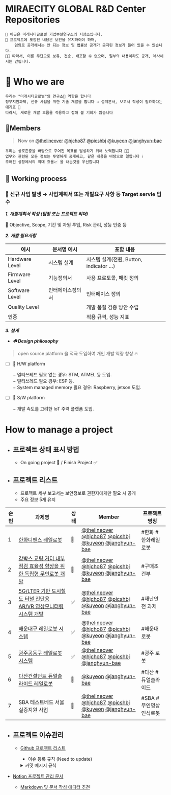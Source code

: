 # MIRAECITY GLOBAL R&D Center Repositories

```other
📌 이곳은 미래시티글로벌 기업부설연구소의 저장소입니다.
🔐 프로젝트에 포함된 내용은 보안을 유지하여야 하며, 
    임의로 공개해서는 안 되는 정보 및 법률상 공개가 금지된 정보가 들어 있을 수 있습니다.
🙏🏼 따라서, 이를 무단으로 보유, 전송, 배포할 수 없으며, 일부의 내용이라도 공개, 복사해서는 안됩니다.
```

# 🧬 Who we are

```other
우리는 "미래시티글로벌"의 연구소📡 역할을 합니다
정부지원과제, 신규 사업을 위한 기술 개발을 합니다 ⇒ 설계문서, 보고서 작성이 필요하다는 얘기죠 🧠
따라서, 새로운 개발 흐름을 적용하고 접해 볼 기회가 많습니다
```

## 📍Members

> Now on [@thelineover](https://github.com/thelineover) [@hjcho87](https://github.com/hjcho87) [@picshbj](https://github.com/picshbj) [@kuyeon](https://github.com/kuyeon) [@janghyun-bae](https://github.com/janghyun-bae)

```other
우리는 상호존중을 바탕으로 주어진 목표를 달성하기 위해 노력합니다 👍🏻
업무와 관련된 모든 정보는 투명하게 공개하고, 같은 내용을 바탕으로 일합니다 ℹ
주어진 상황에서의 최대 효율📈 을 내는것을 우선합니다
```

## 🦾 Working process

### 🌟 신규 사업 발생 → 사업계획서 또는 개발요구 사항 등 Target servie 입수

***1. 개발계획서 작성 (팀장 또는 프로젝트 리더)***

📄 Objective, Scope, 기간 및 자원 투입, Risk 관리, 성능 인증 등

***2. 개발 필요사항***

| **예시**         | **문서명 예시** | **포함 내용**                       |
| -------------- | ---------- | ------------------------------- |
| Hardware Level | 시스템 설계     | 시스템 설계(전원, Button, indicator …) |
| Firmware Level | 기능정의서      | 사용 프로토콜, 패킷 정의                  |
| Software Level | 인터페이스정의서   | 인터페이스 정의                        |
| Quality Level  |            | 개발 품질 검증 방안 수립                  |
| 인증             |            | 적용 규격, 성능 지표                    |

***3. 설계***

- ***☘️ Design philosophy***

> open source platform 을 적극 도입하여 개인 개발 역량 향상 🔥

- [ ] 🤖 H/W platform

   − 멀티쓰레드 필요 없는 경우: STM, ATMEL 등 도입.  
   − 멀티쓰레드 필요 경우: ESP 등.  
   − System managed memory 필요 경우: Raspberry, jetson 도입.  

- [ ] 🍦 S/W platform

   − 개발 속도를 고려한 IoT 주력 플랫폼 도입.  

# How to manage a project

- ## 프로젝트 상태 표시 방법
   - On going project 🚀 / Finish Project ✅
- ## 프로젝트 리스트
   - 프로젝트 세부 보고서는 보안정보로 권한자에게만 필요 시 공개
   - 주요 정보 5개 유지

| **순번** | **과제명**                                                                                             | **상태** | **Member**                                                                                                                                                                                                         | **프로젝트 명칭**     |
| ------ | --------------------------------------------------------------------------------------------------- | ------ | ------------------------------------------------------------------------------------------------------------------------------------------------------------------------------------------------------------------ | --------------- |
| 1      | [한화디펜스 레일로봇](https://github.com/miraecityDev/railrobot_v3)                                          | 🚀     | [@thelineover](https://github.com/thelineover) [@hjcho87](https://github.com/hjcho87) [@picshbj](https://github.com/picshbj) [@kuyeon](https://github.com/kuyeon) [@janghyun-bae](https://github.com/janghyun-bae) | \#한화 #한화레일로봇    |
| 2      | [강박스 교량 거더 내부점검 효율성 향상을 위한 독립형 무인로봇 개발](https://github.com/miraecityDev/Standalone_Unmanned_robot)  | 🚀     | [@thelineover](https://github.com/thelineover) [@hjcho87](https://github.com/hjcho87) [@picshbj](https://github.com/picshbj) [@kuyeon](https://github.com/kuyeon) [@janghyun-bae](https://github.com/janghyun-bae) | \#구매조건부         |
| 3      | [5G/LTER 기반 도시철도 터널 진단용 AR/VR 영상모니터링 시스템 개발](https://github.com/miraecityDev/disaster_safety_robot) | ✅      | [@thelineover](https://github.com/thelineover) [@hjcho87](https://github.com/hjcho87) [@picshbj](https://github.com/picshbj) [@kuyeon](https://github.com/kuyeon) [@janghyun-bae](https://github.com/janghyun-bae) | \#재난안전 과제       |
| 4      | [해운대구 레일로봇 시스템](https://github.com/miraecityDev/mr_tr440)                                           | ✅      | [@thelineover](https://github.com/thelineover) [@hjcho87](https://github.com/hjcho87) [@picshbj](https://github.com/picshbj) [@kuyeon](https://github.com/kuyeon) [@janghyun-bae](https://github.com/janghyun-bae) | \#해운대 로봇        |
| 5      | [광주공동구 레일로봇 시스템](https://github.com/miraecityDev/railrobot)                                         | ✅      | [@thelineover](https://github.com/thelineover) [@hjcho87](https://github.com/hjcho87) [@picshbj](https://github.com/picshbj) [@janghyun-bae](https://github.com/janghyun-bae)                                      | \#광주 로봇         |
| 6      | [다산컨설턴트 듀얼슬라이드 레일로봇](https://github.com/miraecityDev/Dual-Slide)                                    | 🚀     | [@kuyeon](https://github.com/kuyeon) [@janghyun-bae](https://github.com/janghyun-bae)                                                                                                                              | \#다산 #듀얼슬라이드    |
| 7      | SBA 테스트베드 서울 실증지원 사업                                                                                | 🚀     | [@thelineover](https://github.com/thelineover) [@hjcho87](https://github.com/hjcho87) [@picshbj](https://github.com/picshbj) [@kuyeon](https://github.com/kuyeon) [@janghyun-bae](https://github.com/janghyun-bae) | \#SBA #무인영상인식로봇 |

- ## 프로젝트 이슈관리
   - [Github 프로젝트 리스트](https://github.com/orgs/miraecityDev/projects)
      - 이슈 등록 규칙 (Need to update)
      <details>
      <summary>커밋 메시지 규칙</summary>

      ```python
      # <타입>: <제목>

      ##### 제목은 최대 50 글자까지만 입력 ############## -> |


      # 본문은 위에 작성
      ######## 본문은 한 줄에 최대 72 글자까지만 입력 ########################### -> |

      # 꼬릿말은 아래에 작성: ex) #이슈 번호

      # --- COMMIT END ---
      # <타입> 리스트
      #   Feat    : 기능 (새로운 기능)
      #   Fix     : 버그 (버그 수정)
      #   Refactor: 리팩토링
      #   Style   : 스타일 (코드 형식, 세미콜론 추가: 비즈니스 로직에 변경 없음)
      #   Docs    : 문서 (문서 추가, 수정, 삭제)
      #   Test    : 테스트 (테스트 코드 추가, 수정, 삭제: 비즈니스 로직에 변경 없음)
      #   chore   : 기타 변경사항 (빌드 스크립트 수정 등)
      # ------------------
      #     제목 첫 글자를 대문자로
      #     제목은 명령문으로
      #     제목 끝에 마침표(.) 금지
      #     제목과 본문을 한 줄 띄워 분리하기
      #     본문은 "어떻게" 보다 "무엇을", "왜"를 설명한다.
      #     본문에 여러줄의 메시지를 작성할 땐 "-"로 구분
      # ------------------
      ```
      </details>
 
- [Notion 프로젝트 관리 문서](https://www.notion.so/miraecity/87d865365bd3453c88275d4188c11988)
   - [Markdown 및 문서 작성 에디터 추천](https://www.craft.do)

